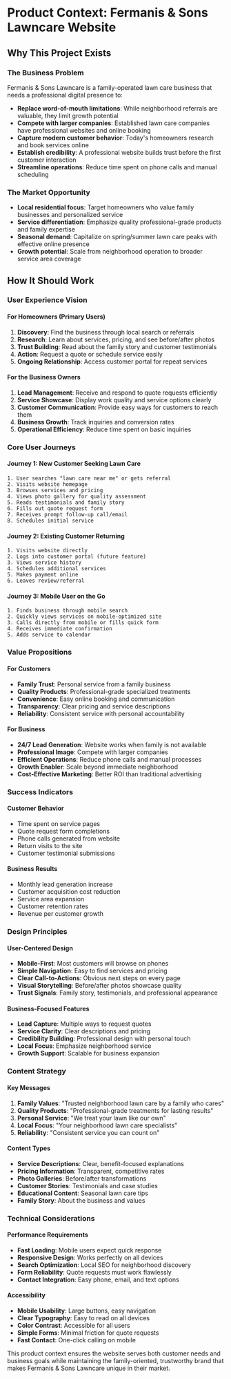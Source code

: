 # Product Context: Fermanis & Sons Lawncare Website

## Why This Project Exists

### The Business Problem
Fermanis & Sons Lawncare is a family-operated lawn care business that needs a professional digital presence to:
- **Replace word-of-mouth limitations**: While neighborhood referrals are valuable, they limit growth potential
- **Compete with larger companies**: Established lawn care companies have professional websites and online booking
- **Capture modern customer behavior**: Today's homeowners research and book services online
- **Establish credibility**: A professional website builds trust before the first customer interaction
- **Streamline operations**: Reduce time spent on phone calls and manual scheduling

### The Market Opportunity
- **Local residential focus**: Target homeowners who value family businesses and personalized service
- **Service differentiation**: Emphasize quality professional-grade products and family expertise
- **Seasonal demand**: Capitalize on spring/summer lawn care peaks with effective online presence
- **Growth potential**: Scale from neighborhood operation to broader service area coverage

## How It Should Work

### User Experience Vision

#### For Homeowners (Primary Users)
1. **Discovery**: Find the business through local search or referrals
2. **Research**: Learn about services, pricing, and see before/after photos
3. **Trust Building**: Read about the family story and customer testimonials
4. **Action**: Request a quote or schedule service easily
5. **Ongoing Relationship**: Access customer portal for repeat services

#### For the Business Owners
1. **Lead Management**: Receive and respond to quote requests efficiently
2. **Service Showcase**: Display work quality and service options clearly
3. **Customer Communication**: Provide easy ways for customers to reach them
4. **Business Growth**: Track inquiries and conversion rates
5. **Operational Efficiency**: Reduce time spent on basic inquiries

### Core User Journeys

#### Journey 1: New Customer Seeking Lawn Care
```
1. User searches "lawn care near me" or gets referral
2. Visits website homepage
3. Browses services and pricing
4. Views photo gallery for quality assessment
5. Reads testimonials and family story
6. Fills out quote request form
7. Receives prompt follow-up call/email
8. Schedules initial service
```

#### Journey 2: Existing Customer Returning
```
1. Visits website directly
2. Logs into customer portal (future feature)
3. Views service history
4. Schedules additional services
5. Makes payment online
6. Leaves review/referral
```

#### Journey 3: Mobile User on the Go
```
1. Finds business through mobile search
2. Quickly views services on mobile-optimized site
3. Calls directly from mobile or fills quick form
4. Receives immediate confirmation
5. Adds service to calendar
```

### Value Propositions

#### For Customers
- **Family Trust**: Personal service from a family business
- **Quality Products**: Professional-grade specialized treatments
- **Convenience**: Easy online booking and communication
- **Transparency**: Clear pricing and service descriptions
- **Reliability**: Consistent service with personal accountability

#### For Business
- **24/7 Lead Generation**: Website works when family is not available
- **Professional Image**: Compete with larger companies
- **Efficient Operations**: Reduce phone calls and manual processes
- **Growth Enabler**: Scale beyond immediate neighborhood
- **Cost-Effective Marketing**: Better ROI than traditional advertising

### Success Indicators

#### Customer Behavior
- Time spent on service pages
- Quote request form completions
- Phone calls generated from website
- Return visits to the site
- Customer testimonial submissions

#### Business Results
- Monthly lead generation increase
- Customer acquisition cost reduction
- Service area expansion
- Customer retention rates
- Revenue per customer growth

### Design Principles

#### User-Centered Design
- **Mobile-First**: Most customers will browse on phones
- **Simple Navigation**: Easy to find services and pricing
- **Clear Call-to-Actions**: Obvious next steps on every page
- **Visual Storytelling**: Before/after photos showcase quality
- **Trust Signals**: Family story, testimonials, and professional appearance

#### Business-Focused Features
- **Lead Capture**: Multiple ways to request quotes
- **Service Clarity**: Clear descriptions and pricing
- **Credibility Building**: Professional design with personal touch
- **Local Focus**: Emphasize neighborhood service
- **Growth Support**: Scalable for business expansion

### Content Strategy

#### Key Messages
1. **Family Values**: "Trusted neighborhood lawn care by a family who cares"
2. **Quality Products**: "Professional-grade treatments for lasting results"
3. **Personal Service**: "We treat your lawn like our own"
4. **Local Focus**: "Your neighborhood lawn care specialists"
5. **Reliability**: "Consistent service you can count on"

#### Content Types
- **Service Descriptions**: Clear, benefit-focused explanations
- **Pricing Information**: Transparent, competitive rates
- **Photo Galleries**: Before/after transformations
- **Customer Stories**: Testimonials and case studies
- **Educational Content**: Seasonal lawn care tips
- **Family Story**: About the business and values

### Technical Considerations

#### Performance Requirements
- **Fast Loading**: Mobile users expect quick response
- **Responsive Design**: Works perfectly on all devices
- **Search Optimization**: Local SEO for neighborhood discovery
- **Form Reliability**: Quote requests must work flawlessly
- **Contact Integration**: Easy phone, email, and text options

#### Accessibility
- **Mobile Usability**: Large buttons, easy navigation
- **Clear Typography**: Easy to read on all devices
- **Color Contrast**: Accessible for all users
- **Simple Forms**: Minimal friction for quote requests
- **Fast Contact**: One-click calling on mobile

This product context ensures the website serves both customer needs and business goals while maintaining the family-oriented, trustworthy brand that makes Fermanis & Sons Lawncare unique in their market. 